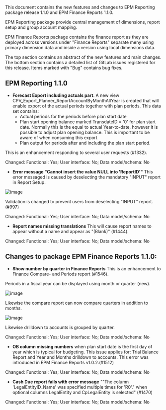 This document contains the new features and changes to EPM Reporting package release 1.1.0 and EPM Finance Reports 1.1.0.

EPM Reporting package provide central management of dimensions, report setup and group account mapping.

EPM Finance Reports package contains the finance report as they are deployed across versions under "Finance Reports" separate meny using primary dimension data and inside a version using local dimensions data.

The top section contains an abstract of the new features and main changes. The bottom section contains a detailed list of GitLab issues registered for this release. Items marked with "Bug" contains bug fixes.

## EPM Reporting 1.1.0

- **Forecast Export including actuals part**. A new view CPV_Export_Planner_ReportAccountByMonthAllYear is created that will enable export of the actual periods together with plan periods. This data set contains:
  - Actual periods for the periods before plan start date
  - Plan start opening balance marked TransdateID = '0' for plan start date. Normally this is the equal to actual Year-to-date, however it is possible to adjust plan opening balance. This is important to be aware of when consuming this export
  - Plan output for periods after and including the plan start period.

This is an enhancement responding to several user requests (#1332).

Changed: Functional: Yes; User interface: No; Data model/schema: No

- **Error message "Cannot insert the value NULL into 'ReportID'"** This error messaged is caused by deselecting the mandatory "INPUT" report in Report Setup.

![image](uploads/3507b910e41af6648914497d24af1713/image.png)

Validation is changed to prevent users from deselecting "INPUT" report. (#997)

Changed: Functional: Yes; User interface: No; Data model/schema: No

- **Report names missing translations** This will cause report names to appear without a name and appear as "(Blank)" (#1444). 

Changed: Functional: Yes; User interface: No; Data model/schema: No

## Changes to package EPM Finance Reports 1.1.0:

- **Show number by quarter in Finance Reports** This is an enhancement to Finance Compare- and Periods report (#1546). 

Periods in a fiscal year can be displayed using month or quarter (new). 

![image](uploads/650db01fad9019c7dc22337b1ed812a5/image.png)

   Likewise the compare report can now compare quarters in addition to months.

![image](uploads/2e2335305c953908485c7c89765d7206/image.png)

   Likewise drilldown to accounts is grouped by quarter.

Changed: Functional: Yes; User interface: No; Data model/schema: No

- **OB column missing numbers** when plan start date is the first day of year which is typical for budgeting. This issue applies for: Trial Balance Report and Year and Months drilldown to accounts. This error was introduced in EPM Finance Reports v1.0.2.(#1512)

Changed: Functional: Yes; User interface: No; Data model/schema: No

- **Cash Due report fails with error message** ""The column 'LegalEntityID_Name' was specified multiple times for 'R0'." when optional columns LegalEntity and CpLegalEntity is selected" (#1470)

Changed: Functional: Yes; User interface: No; Data model/schema: No

